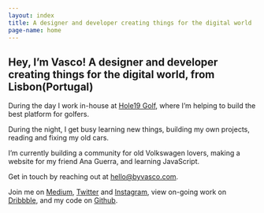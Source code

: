 ```yaml
---
layout: index
title: A designer and developer creating things for the digital world
page-name: home
---
```


<main class="page-home">
<section class="home-intro">
  <div class="container">
    <h1 class="intro-text title-2">Hey, I’m Vasco! A designer and developer creating things for the digital world, from <span class="location">Lisbon<span class="country body-small">(Portugal)</span></span></h1>
  </div>
</section>

<section class="home-details">
  <div class="container-narrow">
    <div class="content-section">
      <p>During the day I work in-house at <a href="https://www.hole19golf.com/">Hole19 Golf</a>, where I’m helping to build the best platform for golfers.</p>
      <p>During the night, I get busy learning new things, building my own projects, reading and fixing my old cars.</p>
    </div>
    <div class="content-section">
      <p>I’m currently building a community for old Volkswagen lovers, making a website for my friend Ana Guerra, and learning JavaScript.</p>
    </div>
    <div class="content-section">
      <p>Get in touch by reaching out at <a href="mailto:hello@byvasco.com">hello@byvasco.com</a>.</p>
      <p>Join me on <a href="https://medium.com/@byvasco" target="_blank">Medium</a>, <a href="https://twitter.com/vascogmm">Twitter</a> and <a href="https://www.instagram.com/byvasco/" target="_blank">Instagram</a>, view on-going work on <a href="https://dribbble.com/byvasco" target="_blank">Dribbble</a>, and my code on <a href="https://github.com/vascomarques" target="_blank">Github</a>.</p>
    </div>
  </div>
</section>